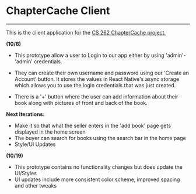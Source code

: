 # ChapterCache Client
--- 

This is the client application for the [CS 262 ChapterCache project.](https://github.com/calvin-cs262-fall2023-teamG/Project)


**(10/6)**
- This prototype allow a user to Login to our app either by using 'admin'- 'admin' credentials.

- They can create their own username and password using our 'Create an Account' button. It stores the values in React Native's async storage which allows you to use the login credentials that was just created.
- There is a '+' button where the user can add information about their book along with pictures of front and back of the book.


**Next Iterations:**
- Make it so that what the seller enters in the 'add book' page gets displayed in the home screen
- The buyer can search for books using the search bar in the home page
- Style/UI Updates

**(10/19)**
- This prototype contains no functionality changes but does update the UI/Styles
- UI updates include more consistent color scheme, improved spacing and other tweaks

